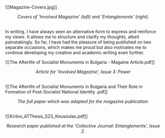 ![[Magazine-Covers.jpg]]
*<p align=center> Covers of 'Involved Magazine' (left) and 'Entanglements' (right). </p>*
\
In writing, I have always seen an alternative form to express and reinforce my views. It allows me to structure and clarify my thoughts, albeit painstakingly. So far, I have had the pleasure of being published on two separate occasions, which makes me proud but also motivates me to continue developing my creative and academic writing even further. 

![[The Afterlife of Socialist Monuments in Bulgaria - Magaine Article.pdf]]
*<p align=center> Article for 'Involved Magazine', Issue 3: Power </p>*

\
![[The Afterlife of Socialist Monuments in Bulgaria and Their Role in Formation of Post-Socialist National Identity .pdf]]
*<p align=center> The full paper which was adapted for the magazine publication. </p>*

\
![[Kirilov_ATThesis_S23_Kousoulas.pdf]]
*<p align=center> Research paper published at the 'Collective Journal: Entanglements', Issue 2. </p>*

